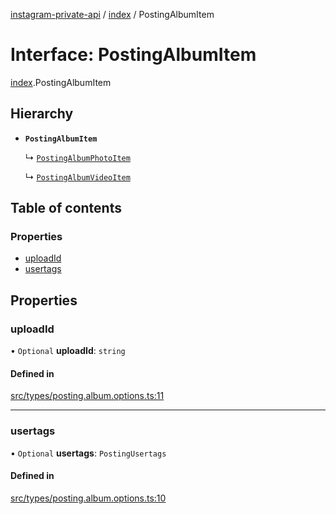 [instagram-private-api](../../README.md) / [index](../../modules/index.md) / PostingAlbumItem

# Interface: PostingAlbumItem

[index](../../modules/index.md).PostingAlbumItem

## Hierarchy

- **`PostingAlbumItem`**

  ↳ [`PostingAlbumPhotoItem`](PostingAlbumPhotoItem.md)

  ↳ [`PostingAlbumVideoItem`](PostingAlbumVideoItem.md)

## Table of contents

### Properties

- [uploadId](PostingAlbumItem.md#uploadid)
- [usertags](PostingAlbumItem.md#usertags)

## Properties

### uploadId

• `Optional` **uploadId**: `string`

#### Defined in

[src/types/posting.album.options.ts:11](https://github.com/Nerixyz/instagram-private-api/blob/0e0721c/src/types/posting.album.options.ts#L11)

___

### usertags

• `Optional` **usertags**: `PostingUsertags`

#### Defined in

[src/types/posting.album.options.ts:10](https://github.com/Nerixyz/instagram-private-api/blob/0e0721c/src/types/posting.album.options.ts#L10)
